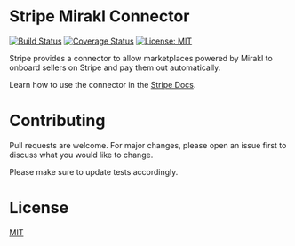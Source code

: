 Stripe Mirakl Connector
=======================

[![Build Status](https://travis-ci.org/stripe/stripe-mirakl-connector.svg?branch=master)](https://travis-ci.org/stripe/stripe-mirakl-connector)
[![Coverage Status](https://coveralls.io/repos/github/stripe/stripe-mirakl-connector/badge.svg?branch=master)](https://coveralls.io/github/stripe/stripe-mirakl-connector?branch=master)
[![License: MIT](https://img.shields.io/badge/License-MIT-yellow.svg)](https://opensource.org/licenses/MIT)


Stripe provides a connector to allow marketplaces powered by Mirakl to onboard sellers on Stripe and pay them out automatically.

Learn how to use the connector in the [Stripe Docs](https://stripe.com/docs/plugins/mirakl).

# Contributing

Pull requests are welcome. For major changes, please open an issue first to discuss what you would like to change.

Please make sure to update tests accordingly.

# License

[MIT](LICENSE.md)
